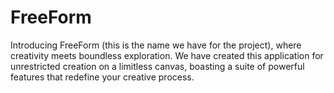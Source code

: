 # FreeForm
Introducing FreeForm (this is the name we have for the project), where creativity meets boundless exploration. We have created this application for unrestricted creation on a limitless canvas, boasting a suite of powerful features that redefine your creative process.
